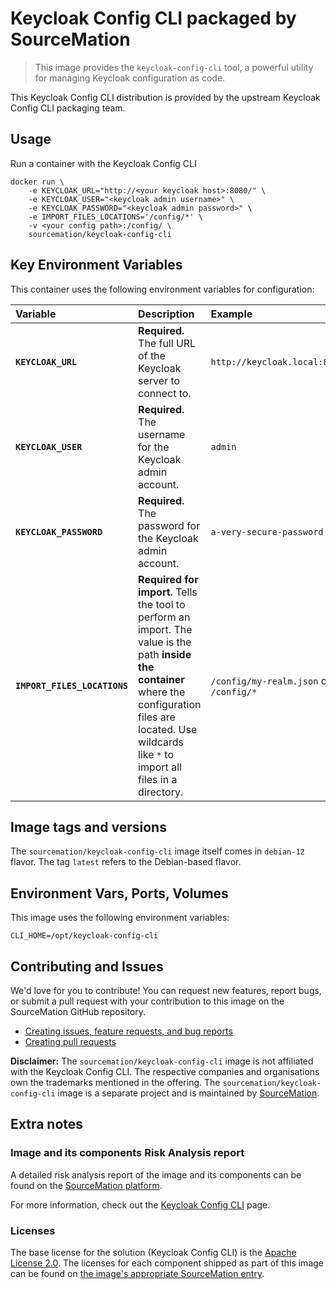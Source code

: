 # Keycloak Config CLI packaged by SourceMation

> This image provides the `keycloak-config-cli` tool, a powerful utility for managing Keycloak configuration as code.

This Keycloak Config CLI distribution is provided by the upstream Keycloak Config CLI packaging team.

## Usage

Run a container with the Keycloak Config CLI

```
docker run \
    -e KEYCLOAK_URL="http://<your keycloak host>:8080/" \
    -e KEYCLOAK_USER="<keycloak admin username>" \
    -e KEYCLOAK_PASSWORD="<keycloak admin password>" \
    -e IMPORT_FILES_LOCATIONS='/config/*' \
    -v <your config path>:/config/ \
    sourcemation/keycloak-config-cli
```
## Key Environment Variables

This container uses the following environment variables for configuration:

| Variable | Description | Example |
| :--- | :--- | :--- |
| **`KEYCLOAK_URL`** | **Required.** The full URL of the Keycloak server to connect to. | `http://keycloak.local:8080` |
| **`KEYCLOAK_USER`** | **Required.** The username for the Keycloak admin account. | `admin` |
| **`KEYCLOAK_PASSWORD`** | **Required.** The password for the Keycloak admin account. | `a-very-secure-password` |
| **`IMPORT_FILES_LOCATIONS`** | **Required for import.** Tells the tool to perform an import. The value is the path **inside the container** where the configuration files are located. Use wildcards like `*` to import all files in a directory. | `/config/my-realm.json` or `/config/*` |

## Image tags and versions

The `sourcemation/keycloak-config-cli` image itself comes in `debian-12` flavor.
The tag `latest` refers to the Debian-based flavor.

## Environment Vars, Ports, Volumes

This image uses the following environment variables:

```
CLI_HOME=/opt/keycloak-config-cli
```

## Contributing and Issues

We'd love for you to contribute! You can request new features, report bugs, or
submit a pull request with your contribution to this image on the SourceMation
GitHub repository.

- [Creating issues, feature requests, and bug reports](https://github.com/SourceMation/images/issues/new/choose)
- [Creating pull requests](https://github.com/SourceMation/images/compare)

**Disclaimer:** The `sourcemation/keycloak-config-cli` image is not affiliated with
the Keycloak Config CLI. The respective companies and
organisations own the trademarks mentioned in the offering. The
`sourcemation/keycloak-config-cli` image is a separate project and is maintained by
[SourceMation](https://sourcemation.com).

## Extra notes

### Image and its components Risk Analysis report

A detailed risk analysis report of the image and its components can be
found on the [SourceMation
platform](https://sourcemation.com/).

For more information, check out the [Keycloak Config CLI](https://adorsys.github.io/keycloak-config-cli/) page.

### Licenses

The base license for the solution (Keycloak Config CLI) is the
[Apache License 2.0](https://github.com/adorsys/keycloak-config-cli/blob/main/LICENSE.txt). The licenses for each component shipped as
part of this image can be found on [the image's appropriate SourceMation
entry](https://sourcemation.com/).
